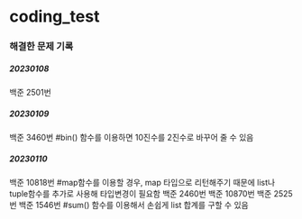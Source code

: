 # coding_test


<h3>해결한 문제 기록</h3>

<h5>20230108</h5>

백준 2501번

<h5>20230109</h5>

백준 3460번 #bin() 함수를 이용하면 10진수를 2진수로 바꾸어 줄 수 있음

<h5>20230110</h5>

백준 10818번 #map함수를 이용할 경우, map 타입으로 리턴해주기 때문에 list나 tuple함수를 추가로 사용해 타입변경이 필요함
백준 2460번
백준 10870번
백준 2525번
백준 1546번 #sum() 함수를 이용해서 손쉽게 list 합계를 구할 수 있음
